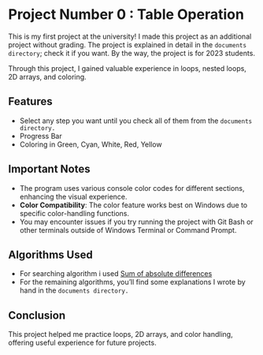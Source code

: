 # Project Number 0 : Table Operation

This is my first project at the university! I made this project as an additional project without grading. The project is explained in detail in the `documents directory`; check it if you want. By the way, the project is for 2023 students.

Through this project, I gained valuable experience in loops, nested loops, 2D arrays, and coloring.

## Features

- Select any step you want until you check all of them from the ``documents directory.``
- Progress Bar
- Coloring in Green, Cyan, White, Red, Yellow

## Important Notes

- The program uses various console color codes for different sections, enhancing the visual experience.
- **Color Compatibility**: The color feature works best on Windows due to specific color-handling functions.
- You may encounter issues if you try running the project with Git Bash or other terminals outside of Windows Terminal or Command Prompt.

## Algorithms Used
- For searching algorithm i used [Sum of absolute differences](https://en.wikipedia.org/wiki/Sum_of_absolute_differences)
- For the remaining algorithms, you’ll find some explanations I wrote by hand in the ``documents directory.``

## Conclusion 
This project helped me practice loops, 2D arrays, and color handling, offering useful experience for future projects.


